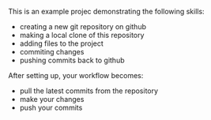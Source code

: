 This is an example projec demonstrating the following skills:

* creating a new git repository on github
* making a local clone of this repository
* adding files to the project
* commiting changes
* pushing commits back to github

After setting up, your workflow becomes:

* pull the latest commits from the repository
* make your changes
* push your commits


